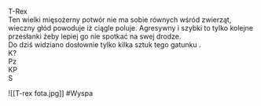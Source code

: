 T-Rex  
Ten wielki mięsożerny potwór nie ma sobie równych wśród zwierząt, wieczny głód powoduje iż ciągle poluje. Agresywny i szybki to tylko kolejne przesłanki żeby lepiej go nie spotkać na swej drodze.  
Do dziś widziano dosłownie tylko kilka sztuk tego gatunku .  
K?  
Pz  
KP  
S

![[T-rex fota.jpg]]
#Wyspa
